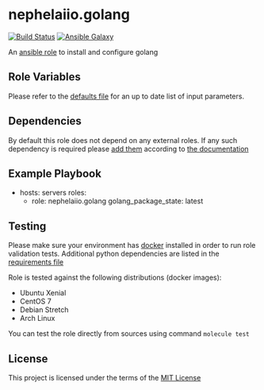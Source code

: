 # nephelaiio.golang

[![Build Status](https://travis-ci.org/nephelaiio/ansible-role-golang.svg?branch=master)](https://travis-ci.org/nephelaiio/ansible-role-golang)
[![Ansible Galaxy](http://img.shields.io/badge/ansible--galaxy-nephelaiio.golang-blue.svg)](https://galaxy.ansible.com/nephelaiio/golang/)

An [ansible role](https://galaxy.ansible.com/nephelaiio/golang) to install and configure golang

## Role Variables

Please refer to the [defaults file](/defaults/main.yml) for an up to date list of input parameters.

## Dependencies

By default this role does not depend on any external roles. If any such dependency is required please [add them](/meta/main.yml) according to [the documentation](http://docs.ansible.com/ansible/playbooks_roles.html#role-dependencies)

## Example Playbook

- hosts: servers
  roles:
     - role: nephelaiio.golang
       golang_package_state: latest


## Testing

Please make sure your environment has [docker](https://www.docker.com) installed in order to run role validation tests. Additional python dependencies are listed in the [requirements file](/requirements.txt)

Role is tested against the following distributions (docker images):
  * Ubuntu Xenial
  * CentOS 7
  * Debian Stretch
  * Arch Linux

You can test the role directly from sources using command ` molecule test `

## License

This project is licensed under the terms of the [MIT License](/LICENSE)
